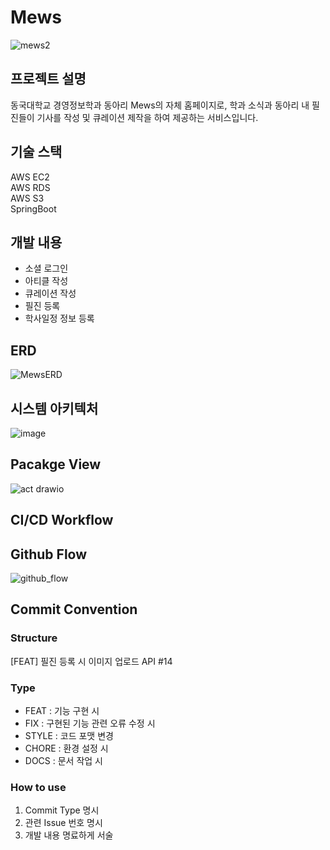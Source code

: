 # Mews
![mews2](https://user-images.githubusercontent.com/76556999/224526483-49968707-ea9f-4680-b45f-229eae680df5.png)

## 프로젝트 설명
동국대학교 경영정보학과 동아리 Mews의 자체 홈페이지로, 학과 소식과 동아리 내 필진들이 기사를 작성 및 큐레이션 제작을 하여 제공하는 서비스입니다.

## 기술 스택
AWS EC2  
AWS RDS  
AWS S3  
SpringBoot


## 개발 내용
- 소셜 로그인
- 아티클 작성
- 큐레이션 작성
- 필진 등록
- 학사일정 정보 등록

## ERD
![MewsERD](https://user-images.githubusercontent.com/76556999/224526366-9c1a94bc-1a3b-415b-aae5-d97378d437f4.png)


## 시스템 아키텍처
![image](https://user-images.githubusercontent.com/43109589/224528978-20cadd7a-55c8-433f-8763-99577628b43b.png)



## Pacakge View
![act drawio](https://user-images.githubusercontent.com/76556999/224527310-4cc7a3c8-d040-4c7a-a243-ad72c8be4c90.png)



## CI/CD Workflow
  


## Github Flow
![github_flow](https://user-images.githubusercontent.com/76556999/224526506-f2e6770e-7197-46ac-b482-433148e8b49c.png)

  

## Commit Convention
### Structure
[FEAT] 필진 등록 시 이미지 업로드 API #14

### Type
- FEAT : 기능 구현 시
- FIX : 구현된 기능 관련 오류 수정 시
- STYLE : 코드 포맷 변경
- CHORE : 환경 설정 시
- DOCS : 문서 작업 시


### How to use
1. Commit Type 명시
2. 관련 Issue 번호 명시
3. 개발 내용 명료하게 서술
